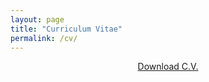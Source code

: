 ```yaml
---
layout: page
title: "Curriculum Vitae"
permalink: /cv/
---
```


<p align="center">
  <a href="https://goo.gl/a1M3p4" target="_blank">Download C.V.</a>
</p>
